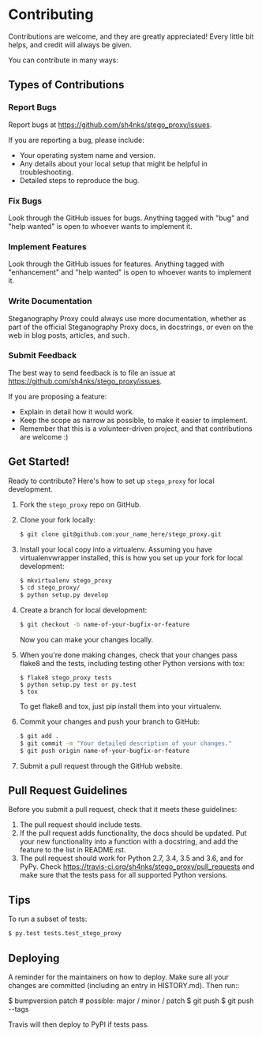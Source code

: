 # Contributing

Contributions are welcome, and they are greatly appreciated! Every little bit
helps, and credit will always be given.

You can contribute in many ways:

## Types of Contributions

### Report Bugs

Report bugs at https://github.com/sh4nks/stego_proxy/issues.

If you are reporting a bug, please include:

* Your operating system name and version.
* Any details about your local setup that might be helpful in troubleshooting.
* Detailed steps to reproduce the bug.

### Fix Bugs

Look through the GitHub issues for bugs. Anything tagged with "bug" and "help
wanted" is open to whoever wants to implement it.

### Implement Features

Look through the GitHub issues for features. Anything tagged with "enhancement"
and "help wanted" is open to whoever wants to implement it.

### Write Documentation

Steganography Proxy could always use more documentation, whether as part of the
official Steganography Proxy docs, in docstrings, or even on the web in blog posts,
articles, and such.

### Submit Feedback

The best way to send feedback is to file an issue at https://github.com/sh4nks/stego_proxy/issues.

If you are proposing a feature:

* Explain in detail how it would work.
* Keep the scope as narrow as possible, to make it easier to implement.
* Remember that this is a volunteer-driven project, and that contributions
  are welcome :)

## Get Started!

Ready to contribute? Here's how to set up `stego_proxy` for local development.

1. Fork the `stego_proxy` repo on GitHub.
2. Clone your fork locally:

    ```bash
    $ git clone git@github.com:your_name_here/stego_proxy.git
    ```

3. Install your local copy into a virtualenv. Assuming you have virtualenvwrapper installed, this is how you set up your fork for local development:

    ```bash
    $ mkvirtualenv stego_proxy
    $ cd stego_proxy/
    $ python setup.py develop
    ```

4. Create a branch for local development:

    ```bash
    $ git checkout -b name-of-your-bugfix-or-feature
    ```

   Now you can make your changes locally.

5. When you're done making changes, check that your changes pass flake8 and the
   tests, including testing other Python versions with tox:

    ```
    $ flake8 stego_proxy tests
    $ python setup.py test or py.test
    $ tox
    ```

   To get flake8 and tox, just pip install them into your virtualenv.

6. Commit your changes and push your branch to GitHub:

    ```bash
    $ git add .
    $ git commit -m "Your detailed description of your changes."
    $ git push origin name-of-your-bugfix-or-feature
    ```

7. Submit a pull request through the GitHub website.


## Pull Request Guidelines

Before you submit a pull request, check that it meets these guidelines:

1. The pull request should include tests.
2. If the pull request adds functionality, the docs should be updated. Put
   your new functionality into a function with a docstring, and add the
   feature to the list in README.rst.
3. The pull request should work for Python 2.7, 3.4, 3.5 and 3.6, and for PyPy. Check
   https://travis-ci.org/sh4nks/stego_proxy/pull_requests
   and make sure that the tests pass for all supported Python versions.


## Tips

To run a subset of tests:
```bash
$ py.test tests.test_stego_proxy
```

## Deploying

A reminder for the maintainers on how to deploy.
Make sure all your changes are committed (including an entry in HISTORY.md).
Then run::

$ bumpversion patch # possible: major / minor / patch
$ git push
$ git push --tags

Travis will then deploy to PyPI if tests pass.
